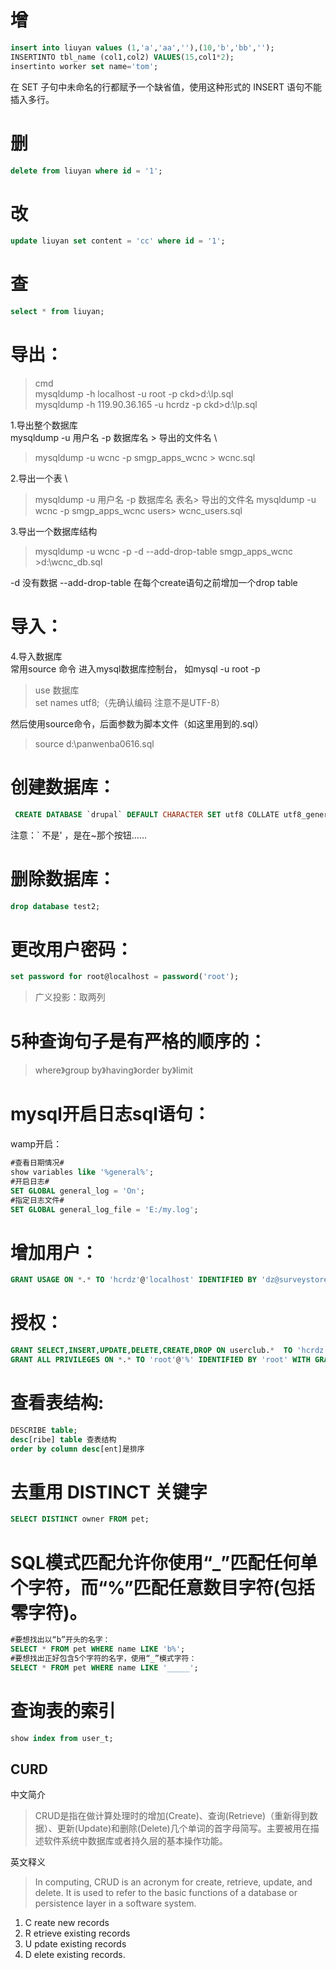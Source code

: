 # 增
```sql
insert into liuyan values (1,'a','aa',''),(10,'b','bb','');
INSERTINTO tbl_name (col1,col2) VALUES(15,col1*2);
insertinto worker set name='tom';
```
在 SET 子句中未命名的行都赋予一个缺省值，使用这种形式的 INSERT 语句不能插入多行。


# 删
```sql
delete from liuyan where id = '1';
```
# 改
```sql
update liuyan set content = 'cc' where id = '1';
```
# 查
```sql
select * from liuyan;
```
# 导出：
> cmd  
> mysqldump -h localhost -u root -p ckd>d:\lp.sql  
> mysqldump -h 119.90.36.165 -u hcrdz -p ckd>d:\lp.sql  

1.导出整个数据库 \
mysqldump -u 用户名 -p 数据库名 > 导出的文件名 \
> mysqldump -u wcnc -p smgp_apps_wcnc > wcnc.sql

2.导出一个表 \
> mysqldump -u 用户名 -p 数据库名 表名> 导出的文件名 
> mysqldump -u wcnc -p smgp_apps_wcnc users> wcnc_users.sql  

3.导出一个数据库结构
> mysqldump -u wcnc -p -d --add-drop-table smgp_apps_wcnc >d:\wcnc_db.sql

-d 没有数据 --add-drop-table 在每个create语句之前增加一个drop table 


# 导入：
4.导入数据库  
常用source 命令
进入mysql数据库控制台，
如mysql -u root -p 
  
> use 数据库  
> set names utf8;（先确认编码 注意不是UTF-8）

然后使用source命令，后面参数为脚本文件（如这里用到的.sql）
> source d:\panwenba0616.sql


# 创建数据库：
```sql
 CREATE DATABASE `drupal` DEFAULT CHARACTER SET utf8 COLLATE utf8_general_ci;
```
注意：` 不是' ，是在~那个按钮……

# 删除数据库：
```sql
drop database test2;
```
# 更改用户密码：
```sql
set password for root@localhost = password('root'); 
```

> 广义投影：取两列

# 5种查询句子是有严格的顺序的：
> where》group by》having》order by》limit

# mysql开启日志sql语句：
wamp开启：
```sql
#查看日期情况#
show variables like '%general%';
#开启日志#
SET GLOBAL general_log = 'On';
#指定日志文件#
SET GLOBAL general_log_file = 'E:/my.log';
```

# 增加用户：
```sql
GRANT USAGE ON *.* TO 'hcrdz'@'localhost' IDENTIFIED BY 'dz@surveystore' WITH GRANT OPTION;
```
# 授权：
```sql
GRANT SELECT,INSERT,UPDATE,DELETE,CREATE,DROP ON userclub.*  TO 'hcrdz'@'localhost' IDENTIFIED BY 'dz@surveystore';
GRANT ALL PRIVILEGES ON *.* TO 'root'@'%' IDENTIFIED BY 'root' WITH GRANT OPTION;
```
# 查看表结构:
```sql
DESCRIBE table;
desc[ribe] table 查表结构
order by column desc[ent]是排序
```

# 去重用 DISTINCT 关键字
```sql
SELECT DISTINCT owner FROM pet;
```

# SQL模式匹配允许你使用“_”匹配任何单个字符，而“%”匹配任意数目字符(包括零字符)。
```sql
#要想找出以“b”开头的名字：
SELECT * FROM pet WHERE name LIKE 'b%';
#要想找出正好包含5个字符的名字，使用“_”模式字符：
SELECT * FROM pet WHERE name LIKE '_____';
```

# 查询表的索引
```sql
show index from user_t;
```
## CURD
中文简介  
> CRUD是指在做计算处理时的增加(Create)、查询(Retrieve)（重新得到数据）、更新(Update)和删除(Delete)几个单词的首字母简写。主要被用在描述软件系统中数据库或者持久层的基本操作功能。

英文释义  
> In computing, CRUD is an acronym for create, retrieve, update, and delete. It is used to refer to the basic functions of a database or persistence layer in a software system.

1. C reate new records
2. R etrieve existing records
3. U pdate existing records
4. D elete existing records.
